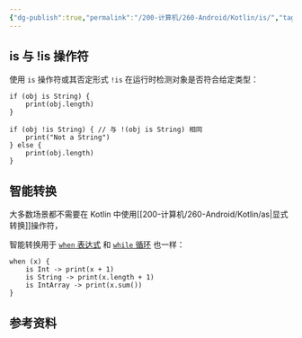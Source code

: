 ```yaml
---
{"dg-publish":true,"permalink":"/200-计算机/260-Android/Kotlin/is/","tags":["kotlin/关键字"],"noteIcon":""}
---
```


## is 与 !is 操作符

使用 `is` 操作符或其否定形式 `!is` 在运行时检测对象是否符合给定类型：

```
if (obj is String) {
    print(obj.length)
}

if (obj !is String) { // 与 !(obj is String) 相同
    print("Not a String")
} else {
    print(obj.length)
}
```

## 智能转换

大多数场景都不需要在 Kotlin 中使用[[200-计算机/260-Android/Kotlin/as\|显式转换]]操作符，

智能转换用于 [`when` 表达式](https://book.kotlincn.net/text/control-flow.html#when-%E8%A1%A8%E8%BE%BE%E5%BC%8F) 和 [`while` 循环](https://book.kotlincn.net/text/control-flow.html#while-%E5%BE%AA%E7%8E%AF) 也一样：

```
when (x) {
    is Int -> print(x + 1)
    is String -> print(x.length + 1)
    is IntArray -> print(x.sum())
}
```


## 参考资料